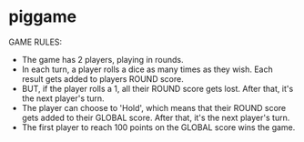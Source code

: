 # piggame

GAME RULES:

- The game has 2 players, playing in rounds.
- In each turn, a player rolls a dice as many times as they wish. Each result gets added to players ROUND score.
- BUT, if the player rolls a 1, all their ROUND score gets lost. After that, it's the next player's turn.
- The player can choose to 'Hold', which means that their ROUND score gets added to their GLOBAL score. After that, it's the next player's turn.
- The first player to reach 100 points on the GLOBAL score wins the game.

